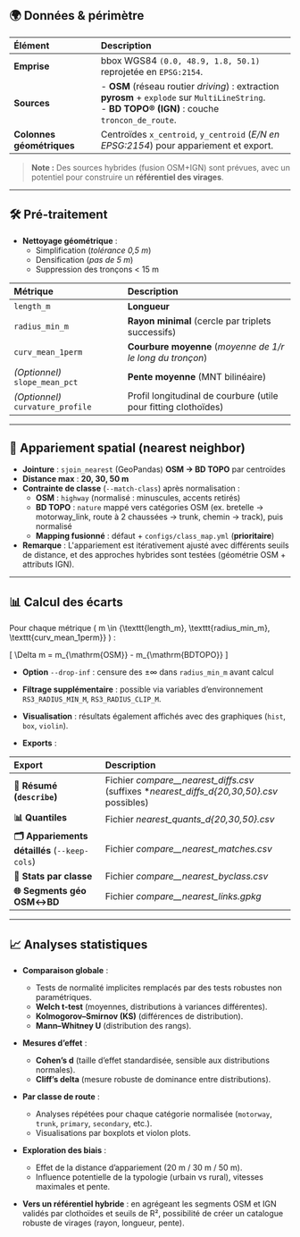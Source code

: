 ## 🌍 Données & périmètre

| Élément                | Description                                                                                      |
|:-----------------------|:------------------------------------------------------------------------------------------------|
| **Emprise**            | bbox WGS84 `(0.0, 48.9, 1.8, 50.1)` reprojetée en `EPSG:2154`.                                |
| **Sources**            | - **OSM** (réseau routier *driving*) : extraction **pyrosm** + `explode` sur `MultiLineString`.<br>- **BD TOPO® (IGN)** : couche `troncon_de_route`. |
| **Colonnes géométriques** | Centroïdes `x_centroid`, `y_centroid` (*E/N en EPSG:2154*) pour appariement et export.          |

> **Note :** Des sources hybrides (fusion OSM+IGN) sont prévues, avec un potentiel pour construire un **référentiel des virages**.

---

## 🛠️ Pré-traitement

- **Nettoyage géométrique** :
  - Simplification (*tolérance 0,5 m*)
  - Densification (*pas de 5 m*)
  - Suppression des tronçons < 15 m

| Métrique                | Description                                         |
|:------------------------|:---------------------------------------------------|
| `length_m`              | **Longueur**                                       |
| `radius_min_m`          | **Rayon minimal** (cercle par triplets successifs) |
| `curv_mean_1perm`       | **Courbure moyenne** (*moyenne de 1/r le long du tronçon*) |
| *(Optionnel)* `slope_mean_pct` | **Pente moyenne** (MNT bilinéaire)                  |
| *(Optionnel)* `curvature_profile` | Profil longitudinal de courbure (utile pour fitting clothoïdes) |

---

## 🔗 Appariement spatial (nearest neighbor)

- **Jointure** : `sjoin_nearest` (GeoPandas) **OSM → BD TOPO** par centroïdes
- **Distance max** : **20, 30, 50 m**
- **Contrainte de classe** (`--match-class`) après normalisation :
  - **OSM** : `highway` (normalisé : minuscules, accents retirés)
  - **BD TOPO** : `nature` mappé vers catégories OSM (ex. bretelle → motorway_link, route à 2 chaussées → trunk, chemin → track), puis normalisé
  - **Mapping fusionné** : défaut + `configs/class_map.yml` (**prioritaire**)
- **Remarque** : L'appariement est itérativement ajusté avec différents seuils de distance, et des approches hybrides sont testées (géométrie OSM + attributs IGN).

---

## 📊 Calcul des écarts

Pour chaque métrique \( m \in \{\texttt{length\_m}, \texttt{radius\_min\_m}, \texttt{curv\_mean\_1perm}\} \) :

\[
\Delta m = m_{\mathrm{OSM}} - m_{\mathrm{BDTOPO}}
\]

- **Option** `--drop-inf` : censure des ±∞ dans `radius_min_m` avant calcul

- **Filtrage supplémentaire** : possible via variables d’environnement `RS3_RADIUS_MIN_M`, `RS3_RADIUS_CLIP_M`.

- **Visualisation** : résultats également affichés avec des graphiques (`hist`, `box`, `violin`).

- **Exports** :

| Export                                | Description                                              |
|:-------------------------------------|:---------------------------------------------------------|
| **📄 Résumé (`describe`)**            | Fichier *_compare__nearest_diffs.csv_* (suffixes *_nearest_diffs_d{20,30,50}.csv_ possibles) |
| **📊 Quantiles**                      | Fichier *_nearest_quants_d{20,30,50}.csv_*              |
| **🗂️ Appariements détaillés** (`--keep-cols`) | Fichier *_compare__nearest_matches.csv_*                |
| **📑 Stats par classe**               | Fichier *_compare__nearest_byclass.csv_*                 |
| **🌐 Segments géo OSM↔BD**           | Fichier *_compare__nearest_links.gpkg_*                  |

---

## 📈 Analyses statistiques

- **Comparaison globale** :
  - Tests de normalité implicites remplacés par des tests robustes non paramétriques.
  - **Welch t-test** (moyennes, distributions à variances différentes).
  - **Kolmogorov–Smirnov (KS)** (différences de distribution).
  - **Mann–Whitney U** (distribution des rangs).

- **Mesures d’effet** :
  - **Cohen’s d** (taille d’effet standardisée, sensible aux distributions normales).
  - **Cliff’s delta** (mesure robuste de dominance entre distributions).

- **Par classe de route** :
  - Analyses répétées pour chaque catégorie normalisée (`motorway`, `trunk`, `primary`, `secondary`, etc.).
  - Visualisations par boxplots et violon plots.

- **Exploration des biais** :
  - Effet de la distance d’appariement (20 m / 30 m / 50 m).
  - Influence potentielle de la typologie (urbain vs rural), vitesses maximales et pente.

- **Vers un référentiel hybride** : en agrégeant les segments OSM et IGN validés par clothoïdes et seuils de R², possibilité de créer un catalogue robuste de virages (rayon, longueur, pente).
